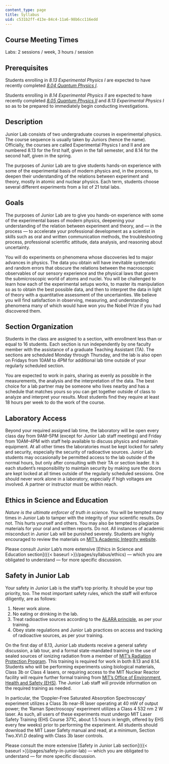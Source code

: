 ```yaml
---
content_type: page
title: Syllabus
uid: c531b2ff-413e-84c4-11a6-98b6cc116edd
---
```


Course Meeting Times
--------------------

Labs: 2 sessions / week, 3 hours / session

Prerequisites
-------------

Students enrolling in _8.13 Experimental Physics I_ are expected to have recently completed [_8.04_ _Quantum Physics I_](/courses/8-04-quantum-physics-i-spring-2016/).

Students enrolling in _8.14 Experimental Physics II_ are expected to have recently completed [_8.05_ _Quantum Physics II_](/courses/8-05-quantum-physics-ii-fall-2013/) and _8.13 Experimental Physics I_ so as to be prepared to immediately begin conducting investigations. 

Description
-----------

Junior Lab consists of two undergraduate courses in experimental physics. The course sequence is usually taken by Juniors (hence the name). Officially, the courses are called Experimental Physics I and II and are numbered 8.13 for the first half, given in the fall semester, and 8.14 for the second half, given in the spring.

The purposes of Junior Lab are to give students hands-on experience with some of the experimental basis of modern physics and, in the process, to deepen their understanding of the relations between experiment and theory, mostly in atomic and nuclear physics. Each term, students choose several different experiments from a list of 21 total labs.

Goals
-----

The purposes of Junior Lab are to give you hands-on experience with some of the experimental bases of modern physics, deepening your understanding of the relation between experiment and theory, and — in the process — to accelerate your professional development as a scientist in skills such as oral and written communication methods, the troubleshooting process, professional scientific attitude, data analysis, and reasoning about uncertainty.

You will do experiments on phenomena whose discoveries led to major advances in physics. The data you obtain will have inevitable systematic and random errors that obscure the relations between the macroscopic observables of our sensory experience and the physical laws that govern the submicroscopic world of atoms and nuclei. You will be challenged to learn how each of the experimental setups works, to master its manipulation so as to obtain the best possible data, and then to interpret the data in light of theory with a quantitative assessment of the uncertainties. We believe you will find satisfaction in observing, measuring, and understanding phenomena many of which would have won you the Nobel Prize if you had discovered them.

Section Organization
--------------------

Students in the class are assigned to a section, with enrollment less than or equal to 16 students. Each section is run independently by one faculty member with the assistance of a graduate Teaching Assistant (TA). The sections are scheduled Monday through Thursday, and the lab is also open on Fridays from 10AM to 4PM for additional lab time outside of your regularly scheduled section.

You are expected to work in pairs, sharing as evenly as possible in the measurements, the analysis and the interpretation of the data. The best choice for a lab partner may be someone who lives nearby and has a schedule that matches yours so you can get together outside of class to analyze and interpret your results. Most students find they require at least 18 hours per week to do the work of the course.

Laboratory Access
-----------------

Beyond your required assigned lab time, the laboratory will be open every class day from 9AM–5PM (except for Junior Lab staff meetings) and Friday from 10AM–4PM with staff help available to discuss physics and maintain equipment. At all other times the laboratories must be kept locked for safety and security, especially the security of radioactive sources. Junior Lab students may occasionally be permitted access to the lab outside of the normal hours, but only after consulting with their TA or section leader. It is each student’s responsibility to maintain security by making sure the doors are kept locked at all times outside of the regularly scheduled sessions. One should never work alone in a laboratory, especially if high voltages are involved. A partner or instructor must be within reach.

Ethics in Science and Education
-------------------------------

_Nature is the ultimate enforcer of truth in science._ You will be tempted many times in Junior Lab to tamper with the integrity of your scientific results. Do not. This hurts yourself and others. You may also be tempted to plagiarize materials for your oral and written reports. Do not. All instances of academic misconduct in Junior Lab will be punished severely. Students are highly encouraged to review the materials on [MIT’s Academic Integrity website](http://integrity.mit.edu/).

Please consult Junior Lab’s more extensive [Ethics in Science and Education section]({{< baseurl >}}/pages/syllabus/ethics) — which you are obligated to understand — for more specific discussion.

Safety in Junior Lab
--------------------

Your safety in Junior Lab is the staff’s top priority. It should be your top priority, too. The most important safety rules, which the staff will enforce diligently, are as follows:

1.  Never work alone.
2.  No eating or drinking in the lab.
3.  Treat radioactive sources according to the [ALARA principle](https://www.nrc.gov/reading-rm/basic-ref/glossary/alara.html), as per your training.
4.  Obey state regulations and Junior Lab practices on access and tracking of radioactive sources, as per your training.

On the first day of 8.13, Junior Lab students receive a general safety discussion, a lab tour, and a formal state-mandated training in the use of sealed sources of ionizing radiation from a member of [MIT’s Radiation Protection Program](https://ehs-apps.mit.edu/site/radiation-protection/about-radiation-protection-program). This training is required for work in both 8.13 and 8.14. Students who will be performing experiments using biological materials, Class 3b or Class 4 lasers, or requiring access to the MIT Nuclear Reactor facility will require further formal training from [MIT’s Office of Environment, Health and Safety (EHS)](https://ehs.mit.edu/site/). The Junior Lab staff will provide information on the required training as needed.

In particular, the ‘Doppler-Free Saturated Absorption Spectroscopy’ experiment utilizes a Class 3b near-IR laser operating at 40 mW of output power; the ‘Raman Spectroscopy’ experiment utilizes a Class 4 532 nm 2 W laser. As such, all users of these experiments must undergo MIT Laser Safety Training (EHS Course 371C, about 1.5 hours in length, offered by EHS every few weeks) prior to performing the experiment. All students should download the MIT Laser Safety manual and read, at a minimum, Section Two.XVI.D dealing with Class 3b laser controls.

Please consult the more extensive [Safety in Junior Lab section]({{< baseurl >}}/pages/safety-in-junior-lab) — which you are obligated to understand — for more specific discussion.